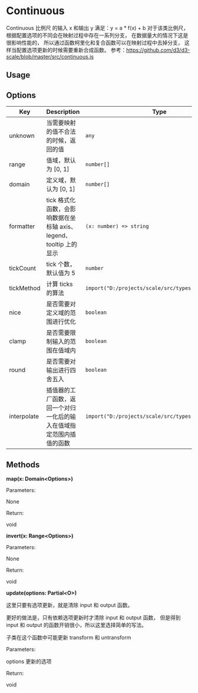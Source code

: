 # Continuous

Continuous 比例尺 的输入 x 和输出 y 满足：y = a * f(x) + b
对于该类比例尺，根据配置选项的不同会在映射过程中存在一系列分支，
在数据量大的情况下这是很影响性能的，
所以通过函数柯里化和复合函数可以在映射过程中去掉分支，
这样当配置选项更新的时候需要重新合成函数。
参考：https://github.com/d3/d3-scale/blob/master/src/continuous.js

## Usage


## Options

| Key | Description | Type | Default|
| ----| ----------- | -----| -------|
| unknown | 当需要映射的值不合法的时候，返回的值 | <code>any</code> | `undefined` |
| range | 值域，默认为 [0, 1] | <code>number[]</code> | `undefined` |
| domain | 定义域，默认为 [0, 1] | <code>number[]</code> | `undefined` |
| formatter | tick 格式化函数，会影响数据在坐标轴 axis、legend、tooltip 上的显示 | <code>(x: number) => string</code> | `undefined` |
| tickCount | tick 个数，默认值为 5 | <code>number</code> | `undefined` |
| tickMethod | 计算 ticks 的算法 | <code>import("D:/projects/scale/src/types").TickMethod</code> | `undefined` |
| nice | 是否需要对定义域的范围进行优化 | <code>boolean</code> | `undefined` |
| clamp | 是否需要限制输入的范围在值域内 | <code>boolean</code> | `undefined` |
| round | 是否需要对输出进行四舍五入 | <code>boolean</code> | `undefined` |
| interpolate | 插值器的工厂函数，返回一个对归一化后的输入在值域指定范围内插值的函数 | <code>import("D:/projects/scale/src/types").Interpolate</code> | `undefined` |

## Methods

**map(x: Domain&lt;Options&gt;)**


Parameters:

None

Return:

void 

**invert(x: Range&lt;Options&gt;)**


Parameters:

None

Return:

void 

**update(options: Partial&lt;O&gt;)**

这里只要有选项更新，就是清除 input 和 output 函数。

更好的做法是，只有依赖选项更新时才清除 input 和 output 函数，
但是得到 input 和 output 的函数开销很小，所以这里选择简单的写法。

子类在这个函数中可能更新 transform 和 untransform

Parameters:

options  更新的选项

Return:

void 

